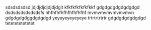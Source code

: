 sdsdsdsdsd
jdjdjdjdjdjdjdgit 
kfkfkfkfkfkfkkf
gdgdgdgdgdgdgdgd
dsdsdsdsdsdsdsfs
hhfhfhfhfhfhfhfhfhf
mvmvmvmvmvmvmvn
gdgdgdgdggdgdgdgd
yeyeyeyeyeyeye
trtrtrtrtrtr gdgdgdgdgdgdgd
tetetetetetetet
